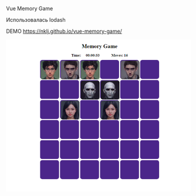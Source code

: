 Vue Memory Game

Использовалась lodash

DEMO https://nklj.github.io/vue-memory-game/

[![Иллюстрация к проекту](https://github.com/Nklj/vue-memory-game/blob/main/public/Screenshot.png)](https://nklj.github.io/vue-memory-game/)
